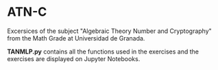 # ATN-C
Excersices of the subject "Algebraic Theory Number and Cryptography" from the Math Grade at Universidad de Granada.
<p><b>TANMLP.py</b> contains all the functions used in the exercises and the exercises are displayed on Jupyter Notebooks.</p>
